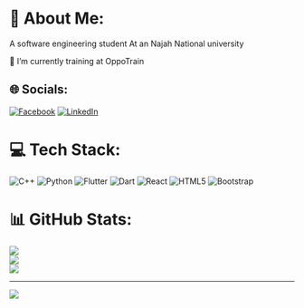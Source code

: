 # 💫 About Me:
A software engineering student At an Najah National university

🔭 I’m currently training at OppoTrain

## 🌐 Socials:
[![Facebook](https://img.shields.io/badge/Facebook-%231877F2.svg?logo=Facebook&logoColor=white)](https://facebook.com/ghassanmaq) [![LinkedIn](https://img.shields.io/badge/LinkedIn-%230077B5.svg?logo=linkedin&logoColor=white)](https://linkedin.com/in/ghassanmaq) 

# 💻 Tech Stack:
![C++](https://img.shields.io/badge/c++-%2300599C.svg?style=for-the-badge&logo=c%2B%2B&logoColor=white) ![Python](https://img.shields.io/badge/python-3670A0?style=for-the-badge&logo=python&logoColor=ffdd54) ![Flutter](https://img.shields.io/badge/Flutter-%2302569B.svg?style=for-the-badge&logo=Flutter&logoColor=white) ![Dart](https://img.shields.io/badge/dart-%230175C2.svg?style=for-the-badge&logo=dart&logoColor=white) ![React](https://img.shields.io/badge/react-%2320232a.svg?style=for-the-badge&logo=react&logoColor=%2361DAFB) ![HTML5](https://img.shields.io/badge/html5-%23E34F26.svg?style=for-the-badge&logo=html5&logoColor=white) ![Bootstrap](https://img.shields.io/badge/bootstrap-%238511FA.svg?style=for-the-badge&logo=bootstrap&logoColor=white)
# 📊 GitHub Stats:
![](https://github-readme-stats.vercel.app/api?username=ghassanmaq&theme=dark&hide_border=false&include_all_commits=false&count_private=false)<br/>
![](https://github-readme-streak-stats.herokuapp.com/?user=ghassanmaq&theme=dark&hide_border=false)<br/>
![](https://github-readme-stats.vercel.app/api/top-langs/?username=ghassanmaq&theme=dark&hide_border=false&include_all_commits=false&count_private=false&layout=compact)

---
[![](https://visitcount.itsvg.in/api?id=ghassanmaq&icon=0&color=0)](https://visitcount.itsvg.in)

<!-- Proudly created with GPRM ( https://gprm.itsvg.in ) -->
